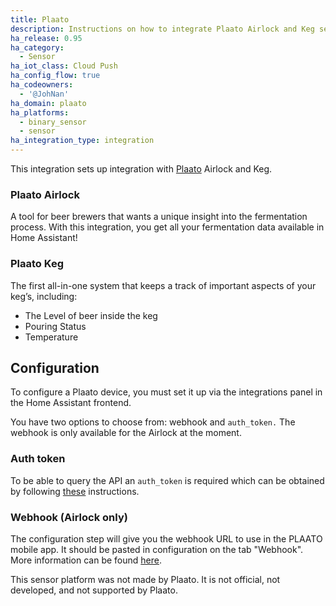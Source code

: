 ```yaml
---
title: Plaato
description: Instructions on how to integrate Plaato Airlock and Keg sensors within Home Assistant.
ha_release: 0.95
ha_category:
  - Sensor
ha_iot_class: Cloud Push
ha_config_flow: true
ha_codeowners:
  - '@JohNan'
ha_domain: plaato
ha_platforms:
  - binary_sensor
  - sensor
ha_integration_type: integration
---
```


This integration sets up integration with [Plaato](https://www.plaato.io/) Airlock and Keg.

### Plaato Airlock

A tool for beer brewers that wants a unique insight into the fermentation process.
With this integration, you get all your fermentation data available in Home Assistant!

### Plaato Keg

The first all-in-one system that keeps a track of important aspects of your keg’s, including:

- The Level of beer inside the keg
- Pouring Status
- Temperature 

## Configuration

To configure a Plaato device, you must set it up via the integrations panel in the Home Assistant frontend.

You have two options to choose from: webhook and `auth_token.` The webhook is only available for the Airlock at the moment.

### Auth token

To be able to query the API an `auth_token` is required which can be obtained by following [these](https://intercom.help/plaato/en/articles/5004720-auth_token) instructions.

### Webhook (Airlock only)

The configuration step will give you the webhook URL to use in the PLAATO mobile app. It should be pasted in configuration on the tab "Webhook". 
More information can be found [here](https://intercom.help/plaato/en/articles/5004719-webhook-plaato-airlock).

This sensor platform was not made by Plaato. It is not official, not developed, and not supported by Plaato.
